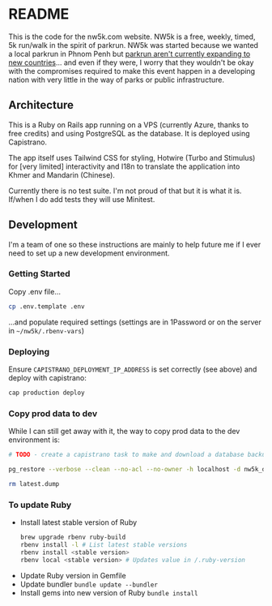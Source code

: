 # README

This is the code for the nw5k.com website. NW5k is a free, weekly, timed, 5k run/walk in the spirit of parkrun. NW5k was started because we wanted a local parkrun in Phnom Penh but [parkrun aren't currently expanding to new countries](https://www.parkrun.com/about/start-your-own-event/)... and even if they were, I worry that they wouldn't be okay with the compromises required to make this event happen in a developing nation with very little in the way of parks or public infrastructure.

## Architecture

This is a Ruby on Rails app running on a VPS (currently Azure, thanks to free credits) and using PostgreSQL as the database. It is deployed using Capistrano.

The app itself uses Tailwind CSS for styling, Hotwire (Turbo and Stimulus) for [very limited] interactivity and I18n to translate the application into Khmer and Mandarin (Chinese).

Currently there is no test suite. I'm not proud of that but it is what it is. If/when I do add tests they will use Minitest.

## Development

I'm a team of one so these instructions are mainly to help future me if I ever need to set up a new development environment.

### Getting Started

Copy .env file...

```sh
cp .env.template .env
```

...and populate required settings (settings are in 1Password or on the server in `~/nw5k/.rbenv-vars`)

### Deploying

Ensure `CAPISTRANO_DEPLOYMENT_IP_ADDRESS` is set correctly (see above) and deploy with capistrano:

```sh
cap production deploy
```

### Copy prod data to dev

While I can still get away with it, the way to copy prod data to the dev environment is:

```sh
# TODO - create a capistrano task to make and download a database backup

pg_restore --verbose --clean --no-acl --no-owner -h localhost -d nw5k_development latest.dump

rm latest.dump
```

### To update Ruby

- Install latest stable version of Ruby
  ```sh
  brew upgrade rbenv ruby-build
  rbenv install -l # List latest stable versions
  rbenv install <stable version>
  rbenv local <stable version> # Updates value in /.ruby-version
  ```
- Update Ruby version in Gemfile
- Update bundler
  `bundle update --bundler`
- Install gems into new version of Ruby
  `bundle install`
